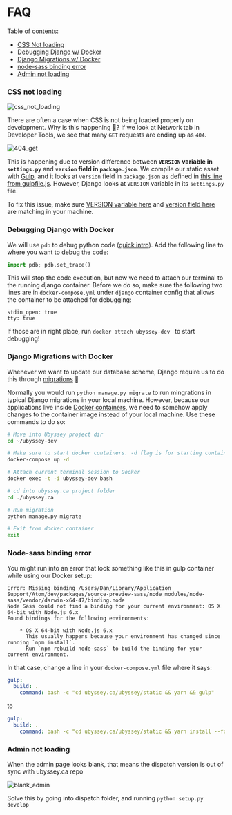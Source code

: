 # FAQ

Table of contents:
- [CSS Not loading](#css-not-loading)
- [Debugging Django w/ Docker](#debugging-django-with-docker)
- [Django Migrations w/ Docker](#django-migrations-with-docker)
- [node-sass binding error](#node-sass-binding-error)
- [Admin not loading](#admin-not-loading)

### CSS not loading

![css_not_loading](https://user-images.githubusercontent.com/9669739/47315444-73224980-d5f9-11e8-86ad-d8fa91404413.png)

There are often a case when CSS is not being loaded properly on development. Why is this happening :thinking:? If we look at Network tab in Developer Tools, we see that many `GET` requests are ending up as `404`.

![404_get](https://user-images.githubusercontent.com/9669739/47315630-03608e80-d5fa-11e8-9422-ea8263a7420b.png)

This is happening due to version difference between **`VERSION` variable in `settings.py`** and **`version` field in `package.json`**. We compile our static asset with [Gulp](https://gulpjs.com/), and it looks at `version` field in `package.json` as defined in [this line from gulpfile.js](https://github.com/ubyssey/ubyssey.ca/blob/eb4b406b462fdee5b36790fc22642f6e97f418ec/ubyssey/static/gulpfile.js#L17). However, Django looks at `VERSION` variable in its `settings.py` file.

To fix this issue, make sure [VERSION variable here](https://github.com/ubyssey/ubyssey.ca/blob/develop/_settings/settings-local.py#L10) and [version field here](https://github.com/ubyssey/ubyssey.ca/blob/develop/ubyssey/static/package.json#L3) are matching in your machine.

### Debugging Django with Docker

We will use `pdb` to debug python code ([quick intro](https://github.com/spiside/pdb-tutorial)). Add the following line to where you want to debug the code:

```python
import pdb; pdb.set_trace()
```

This will stop the code execution, but now we need to attach our terminal to the running django container. Before we do so, make sure the following two lines are in `docker-compose.yml` under `django` container config that allows the container to be attached for debugging:

```docker
stdin_open: true
tty: true
```

If those are in right place, run `docker attach ubyssey-dev ` to start debugging!


### Django Migrations with Docker

Whenever we want to update our database scheme, Django require us to do this through [migrations](https://docs.djangoproject.com/en/2.1/topics/migrations/)  :snake:

Normally you would run `python manage.py migrate` to run mingrations in typical Django migrations in your local machine. However, because our applications live inside [Docker containers](https://www.docker.com/resources/what-container), we need to somehow apply changes to the container image instead of your local machine. Use these commands to do so:

```bash
# Move into Ubyssey project dir
cd ~/ubyssey-dev

# Make sure to start docker containers. -d flag is for starting containers in the background
docker-compose up -d

# Attach current terminal session to Docker
docker exec -t -i ubyssey-dev bash

# cd into ubyssey.ca project folder
cd ./ubyssey.ca

# Run migration
python manage.py migrate

# Exit from docker container
exit
```

### Node-sass binding error

You might run into an error that look something like this in gulp container while using our Docker setup:

```
Error: Missing binding /Users/Dan/Library/Application Support/Atom/dev/packages/source-preview-sass/node_modules/node-sass/vendor/darwin-x64-47/binding.node
Node Sass could not find a binding for your current environment: OS X 64-bit with Node.js 6.x
Found bindings for the following environments:

    * OS X 64-bit with Node.js 6.x
      This usually happens because your environment has changed since running `npm install`.
      Run `npm rebuild node-sass` to build the binding for your current environment.
```

In that case, change a line in your `docker-compose.yml` file where it says:

```yaml
gulp:
  build: .
    command: bash -c "cd ubyssey.ca/ubyssey/static && yarn && gulp"
```

to

```yaml
gulp:
  build: .
    command: bash -c "cd ubyssey.ca/ubyssey/static && yarn install --force && gulp"
```

### Admin not loading

When the admin page looks blank, that means the dispatch version is out of sync with ubyssey.ca repo

![blank_admin](https://user-images.githubusercontent.com/9669739/54364105-7a3e0880-4629-11e9-8bb8-b0218f13c852.png)

Solve this by going into dispatch folder, and running `python setup.py develop`

